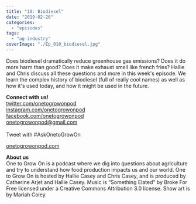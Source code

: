 ```yaml
---
title: "10: Biodiesel"
date: "2019-02-26"
categories: 
  - "episodes"
tags: 
  - "ag-industry"
coverImage: "./Ep_010_biodiesel.jpg"
---
```


Does biodiesel dramatically reduce greenhouse gas emissions? Does it do more harm than good? Does it make exhaust smell like french fries? Hallie and Chris discuss all these questions and more in this week's episode. We learn the complex history of biodiesel (full of really cool names) as well as how it's used today, and how it might be used in the future.

**Connect with us!**  
[twitter.com/onetogrowonpod](http://twitter.com/onetogrowonpod)  
[instagram.com/onetogrowonpod  
](http://instagram.com/onetogrowonpod)[facebook.com/onetogrowonpod  
](http://facebook.com/onetogrowonpod)[onetogrowonpod@gmail.com  
](mailto:onetogrowonpod@gmail.com)  
Tweet with #AskOnetoGrowOn  
  
[onetogrowonpod.com](http://onetogrowonpod.com/)

**About us**  
One to Grow On is a podcast where we dig into questions about agriculture and try to understand how food production impacts us and our world. One to Grow On is hosted by Hallie Casey and Chris Casey, and is produced by Catherine Arjet and Hallie Casey. Music is “Something Elated” by Broke For Free licensed under a Creative Commons Attribution 3.0 license. Show art is by Mariah Coley.
